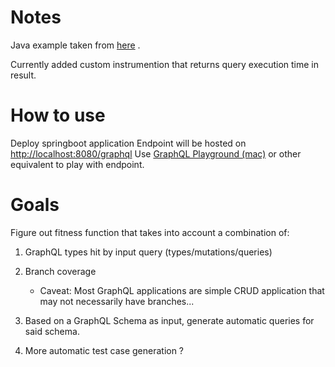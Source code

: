 # Notes

Java example taken from [here](https://www.graphql-java.com/tutorials/getting-started-with-spring-boot/) .

Currently added custom instrumention that returns query execution time in result.


# How to use

Deploy springboot application
Endpoint will be hosted on [http://localhost:8080/graphql]()
Use [GraphQL Playground (mac)](https://github.com/prisma-labs/graphql-playground) or other equivalent to play with endpoint.


# Goals

Figure out fitness function that takes into account a combination of:
1. GraphQL types hit by input query (types/mutations/queries)

2. Branch coverage
    
    - Caveat: Most GraphQL applications are simple CRUD application that may not necessarily have branches...

3. Based on a GraphQL Schema as input, generate automatic queries for said schema.

4. More automatic test case generation ?
    
   